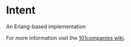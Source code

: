 # Intent
An Erlang-based implementation 

For more information visit the [101companies wiki](http://www.101companies.org).